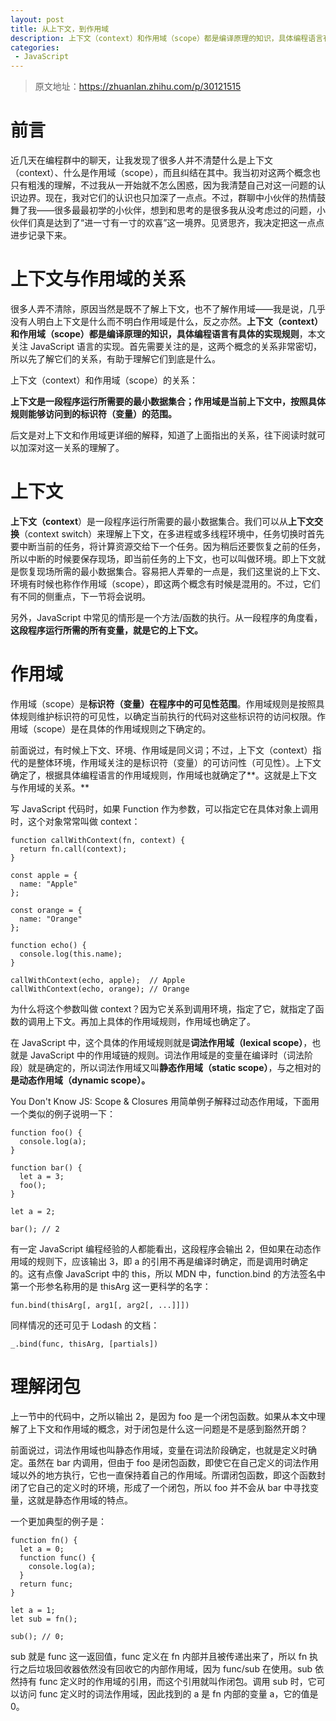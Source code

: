 ```yaml
---
layout: post
title: 从上下文，到作用域
description: 上下文（context）和作用域（scope）都是编译原理的知识，具体编程语言有具体的实现规则。
categories:
 - JavaScript
---
```


> 原文地址：https://zhuanlan.zhihu.com/p/30121515

# 前言

近几天在编程群中的聊天，让我发现了很多人并不清楚什么是上下文（context）、什么是作用域（scope），而且纠结在其中。我当初对这两个概念也只有粗浅的理解，不过我从一开始就不怎么困惑，因为我清楚自己对这一问题的认识边界。现在，我对它们的认识也只加深了一点点。不过，群聊中小伙伴的热情鼓舞了我——很多最最初学的小伙伴，想到和思考的是很多我从没考虑过的问题，小伙伴们真是达到了“进一寸有一寸的欢喜”这一境界。见贤思齐，我决定把这一点点进步记录下来。

# 上下文与作用域的关系 

很多人弄不清除，原因当然是既不了解上下文，也不了解作用域——我是说，几乎没有人明白上下文是什么而不明白作用域是什么，反之亦然。**上下文（context）和作用域（scope）都是编译原理的知识，具体编程语言有具体的实现规则**，本文关注 JavaScript 语言的实现。首先需要关注的是，这两个概念的关系非常密切，所以先了解它们的关系，有助于理解它们到底是什么。

上下文（context）和作用域（scope）的关系：

**上下文是一段程序运行所需要的最小数据集合；作用域是当前上下文中，按照具体规则能够访问到的标识符（变量）的范围。**

后文是对上下文和作用域更详细的解释，知道了上面指出的关系，往下阅读时就可以加深对这一关系的理解了。

# 上下文 

**上下文（context**）是一段程序运行所需要的最小数据集合。我们可以从**上下文交换**（context switch）来理解上下文，在多进程或多线程环境中，任务切换时首先要中断当前的任务，将计算资源交给下一个任务。因为稍后还要恢复之前的任务，所以中断的时候要保存现场，即当前任务的上下文，也可以叫做环境。即上下文就是恢复现场所需的最小数据集合。容易把人弄晕的一点是，我们这里说的上下文、环境有时候也称作作用域（scope），即这两个概念有时候是混用的。不过，它们有不同的侧重点，下一节将会说明。

另外，JavaScript 中常见的情形是一个方法/函数的执行。从一段程序的角度看，**这段程序运行所需的所有变量，就是它的上下文。**

# 作用域 

作用域（scope）是**标识符（变量）在程序中的可见性范围**。作用域规则是按照具体规则维护标识符的可见性，以确定当前执行的代码对这些标识符的访问权限。作用域（scope）是在具体的作用域规则之下确定的。

前面说过，有时候上下文、环境、作用域是同义词；不过，上下文（context）指代的是整体环境，作用域关注的是标识符（变量）的可访问性（可见性）。上下文确定了，根据具体编程语言的作用域规则，作用域也就确定了**。这就是上下文与作用域的关系。**

写 JavaScript 代码时，如果 Function 作为参数，可以指定它在具体对象上调用时，这个对象常常叫做 context：

	function callWithContext(fn, context) {
	  return fn.call(context);
	}
	
	const apple = {
	  name: "Apple"
	};
	
	const orange = {
	  name: "Orange"
	};
	
	function echo() {
	  console.log(this.name);
	}
	
	callWithContext(echo, apple);  // Apple
	callWithContext(echo, orange); // Orange

为什么将这个参数叫做 context？因为它关系到调用环境，指定了它，就指定了函数的调用上下文。再加上具体的作用域规则，作用域也确定了。

在 JavaScript 中，这个具体的作用域规则就是**词法作用域（lexical scope）**，也就是 JavaScript 中的作用域链的规则。词法作用域是的变量在编译时（词法阶段）就是确定的，所以词法作用域又叫**静态作用域（static scope）**，与之相对的**是动态作用域（dynamic scope）。**

You Don't Know JS: Scope & Closures 用简单例子解释过动态作用域，下面用一个类似的例子说明一下：

	function foo() {
	  console.log(a);
	}
	
	function bar() {
	  let a = 3;
	  foo();
	}
	
	let a = 2;
	
	bar(); // 2

有一定 JavaScript 编程经验的人都能看出，这段程序会输出 2，但如果在动态作用域的规则下，应该输出 3，即 a 的引用不再是编译时确定，而是调用时确定的。这有点像 JavaScript 中的 this，所以 MDN 中，function.bind 的方法签名中第一个形参名称用的是 thisArg 这一更科学的名字：

	fun.bind(thisArg[, arg1[, arg2[, ...]]])

同样情况的还可见于 Lodash 的文档：

	_.bind(func, thisArg, [partials])

# 理解闭包 

上一节中的代码中，之所以输出 2，是因为 foo 是一个闭包函数。如果从本文中理解了上下文和作用域的概念，对于闭包是什么这一问题是不是感到豁然开朗？

前面说过，词法作用域也叫静态作用域，变量在词法阶段确定，也就是定义时确定。虽然在 bar 内调用，但由于 foo 是闭包函数，即使它在自己定义的词法作用域以外的地方执行，它也一直保持着自己的作用域。所谓闭包函数，即这个函数封闭了它自己的定义时的环境，形成了一个闭包，所以 foo 并不会从 bar 中寻找变量，这就是静态作用域的特点。

一个更加典型的例子是：

	function fn() {
	  let a = 0;
	  function func() {
	    console.log(a);
	  }
	  return func;
	}
	
	let a = 1;
	let sub = fn();
	
	sub(); // 0;

sub 就是 func 这一返回值，func 定义在 fn 内部并且被传递出来了，所以 fn 执行之后垃圾回收器依然没有回收它的内部作用域，因为 func/sub 在使用。sub 依然持有 func 定义时的作用域的引用，而这个引用就叫作闭包。调用 sub 时，它可以访问 func 定义时的词法作用域，因此找到的 a 是 fn 内部的变量 a，它的值是 0。